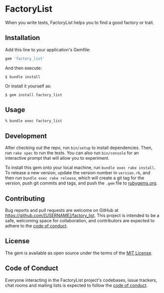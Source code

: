 # FactoryList
When you write tests, FactoryList helps you to find a good factory or trait.

## Installation

Add this line to your application's Gemfile:

```ruby
gem 'factory_list'
```

And then execute:

    $ bundle install

Or install it yourself as:

    $ gem install factory_list

## Usage

```shell
% bundle exec factory_list
```

## Development

After checking out the repo, run `bin/setup` to install dependencies. Then, run `rake spec` to run the tests. You can also run `bin/console` for an interactive prompt that will allow you to experiment.

To install this gem onto your local machine, run `bundle exec rake install`. To release a new version, update the version number in `version.rb`, and then run `bundle exec rake release`, which will create a git tag for the version, push git commits and tags, and push the `.gem` file to [rubygems.org](https://rubygems.org).

## Contributing

Bug reports and pull requests are welcome on GitHub at https://github.com/[USERNAME]/factory_list. This project is intended to be a safe, welcoming space for collaboration, and contributors are expected to adhere to the [code of conduct](https://github.com/[USERNAME]/factory_list/blob/master/CODE_OF_CONDUCT.md).


## License

The gem is available as open source under the terms of the [MIT License](https://opensource.org/licenses/MIT).

## Code of Conduct

Everyone interacting in the FactoryList project's codebases, issue trackers, chat rooms and mailing lists is expected to follow the [code of conduct](https://github.com/[USERNAME]/factory_list/blob/master/CODE_OF_CONDUCT.md).
